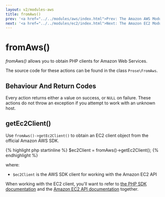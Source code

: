 ```yaml
---
layout: v2/modules-aws
title: fromAws()
prev: '<a href="../../modules/aws/index.html">Prev: The Amazon AWS Module</a>'
next: '<a href="../../modules/ec2/index.html">Next: The Amazon EC2 Module</a>'
---
```


# fromAws()

_fromAws()_ allows you to obtain PHP clients for Amazon Web Services.

The source code for these actions can be found in the class `Prose\FromAws`.

## Behaviour And Return Codes

Every action returns either a value on success, or `NULL` on failure.  These actions do not throw an exception if you attempt to work with an unknown host.

## getEc2Client()

Use `fromAws()->getEc2Client()` to obtain an EC2 client object from the official Amazon AWS SDK.

{% highlight php startinline %}
$ec2Client = fromAws()->getEc2Client();
{% endhighlight %}

where:

* `$ec2Client` is the AWS SDK client for working with the Amazon EC2 API

When working with the EC2 client, you'll want to refer to [the PHP SDK documentation](http://docs.aws.amazon.com/aws-sdk-php-2/guide/latest/service-ec2.html) and the [Amazon EC2 API documentation](http://docs.aws.amazon.com/AWSEC2/latest/APIReference/OperationList-query.html) together.